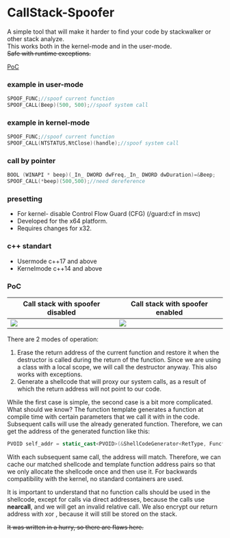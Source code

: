 # CallStack-Spoofer

A simple tool that will make it harder to find your code by stackwalker or other stack analyze.<br/>
This works both in the kernel-mode and in the user-mode.<br/>
~~Safe with runtime exceptions.~~<br/>

[PoC](#PoC)

### example in user-mode
```cpp
SPOOF_FUNC;//spoof current function
SPOOF_CALL(Beep)(500, 500);//spoof system call
```

### example in kernel-mode
```cpp
SPOOF_FUNC;//spoof current function
SPOOF_CALL(NTSTATUS,NtClose)(handle);//spoof system call
```
### call by pointer
```cpp
BOOL (WINAPI * beep)(_In_ DWORD dwFreq,_In_ DWORD dwDuration)=&Beep;
SPOOF_CALL(*beep)(500,500);//need dereference
```

### presetting
- For kernel- disable Control Flow Guard (CFG) (/guard:cf in msvc)<br/>
- Developed for the x64 platform.<br/>
- Requires changes for x32.<br/>

### c++ standart
- Usermode c++17 and above<br/>
- Kernelmode c++14 and above

### PoC
Call stack with spoofer disabled | Call stack with spoofer enabled
--- | ---
![](png/before.jpg) | ![](png/after.png)

There are 2 modes of operation:
 1. Erase the return address of the current function and restore it when the destructor is called during the return of the function. Since we are using a class with a local scope, we will call the destructor anyway. This also works with exceptions.
 2. Generate a shellcode that will proxy our system calls, as a result of which the return address will not point to our code.

While the first case is simple, the second case is a bit more complicated. What should we know? The function template generates a function at compile time with certain parameters that we call it with in the code. Subsequent calls will use the already generated function. Therefore, we can get the address of the generated function like this:
```cpp
PVOID self_addr = static_cast<PVOID>(&ShellCodeGenerator<RetType, Func*, Args&&...>);
```
With each subsequent same call, the address will match. Therefore, we can cache our matched shellcode and template function address pairs so that we only allocate the shellcode once and then use it. For backwards compatibility with the kernel, no standard containers are used.

It is important to understand that no function calls should be used in the shellcode, except for calls via direct addresses, because the calls use **nearcall**, and we will get an invalid relative call.
We also encrypt our return address with xor , because it will still be stored on the stack.

~~It was written in a hurry, so there are flaws here.~~
